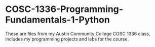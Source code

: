 # COSC-1336-Programming-Fundamentals-1-Python

These are files from my Austin Community College COSC 1336 class, includes my programming projects and labs for the course.
